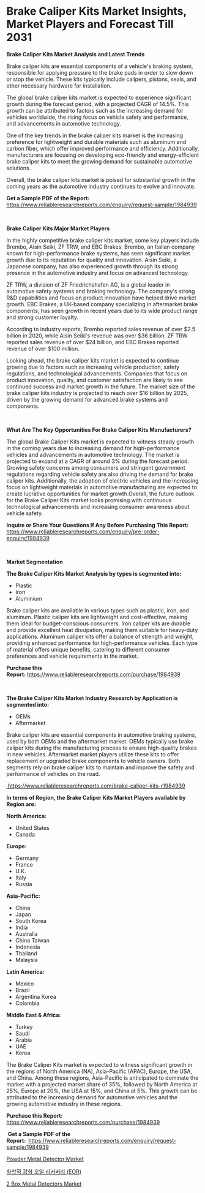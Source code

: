 <p><h1>Brake Caliper Kits Market Insights, Market Players and Forecast Till 2031</h1></p><p><strong>Brake Caliper Kits Market Analysis and Latest Trends</strong></p>
<p><p>Brake caliper kits are essential components of a vehicle's braking system, responsible for applying pressure to the brake pads in order to slow down or stop the vehicle. These kits typically include calipers, pistons, seals, and other necessary hardware for installation.</p><p>The global brake caliper kits market is expected to experience significant growth during the forecast period, with a projected CAGR of 14.5%. This growth can be attributed to factors such as the increasing demand for vehicles worldwide, the rising focus on vehicle safety and performance, and advancements in automotive technology.</p><p>One of the key trends in the brake caliper kits market is the increasing preference for lightweight and durable materials such as aluminum and carbon fiber, which offer improved performance and efficiency. Additionally, manufacturers are focusing on developing eco-friendly and energy-efficient brake caliper kits to meet the growing demand for sustainable automotive solutions.</p><p>Overall, the brake caliper kits market is poised for substantial growth in the coming years as the automotive industry continues to evolve and innovate.</p></p>
<p><strong>Get a Sample PDF of the Report:&nbsp;</strong> <a href="https://www.reliableresearchreports.com/enquiry/request-sample/1984939">https://www.reliableresearchreports.com/enquiry/request-sample/1984939</a></p>
<p>&nbsp;</p>
<p><strong>Brake Caliper Kits Major Market Players</strong></p>
<p><p>In the highly competitive brake caliper kits market, some key players include Brembo, Aisin Seiki, ZF TRW, and EBC Brakes. Brembo, an Italian company known for high-performance brake systems, has seen significant market growth due to its reputation for quality and innovation. Aisin Seiki, a Japanese company, has also experienced growth through its strong presence in the automotive industry and focus on advanced technology.</p><p>ZF TRW, a division of ZF Friedrichshafen AG, is a global leader in automotive safety systems and braking technology. The company's strong R&D capabilities and focus on product innovation have helped drive market growth. EBC Brakes, a UK-based company specializing in aftermarket brake components, has seen growth in recent years due to its wide product range and strong customer loyalty.</p><p>According to industry reports, Brembo reported sales revenue of over $2.5 billion in 2020, while Aisin Seiki's revenue was over $36 billion. ZF TRW reported sales revenue of over $24 billion, and EBC Brakes reported revenue of over $100 million.</p><p>Looking ahead, the brake caliper kits market is expected to continue growing due to factors such as increasing vehicle production, safety regulations, and technological advancements. Companies that focus on product innovation, quality, and customer satisfaction are likely to see continued success and market growth in the future. The market size of the brake caliper kits industry is projected to reach over $16 billion by 2025, driven by the growing demand for advanced brake systems and components.</p></p>
<p>&nbsp;</p>
<p><strong>What Are The Key Opportunities For Brake Caliper Kits Manufacturers?</strong></p>
<p><p>The global Brake Caliper Kits market is expected to witness steady growth in the coming years due to increasing demand for high-performance vehicles and advancements in automotive technology. The market is projected to expand at a CAGR of around 3% during the forecast period. Growing safety concerns among consumers and stringent government regulations regarding vehicle safety are also driving the demand for brake caliper kits. Additionally, the adoption of electric vehicles and the increasing focus on lightweight materials in automotive manufacturing are expected to create lucrative opportunities for market growth.Overall, the future outlook for the Brake Caliper Kits market looks promising with continuous technological advancements and increasing consumer awareness about vehicle safety.</p></p>
<p><strong>Inquire or Share Your Questions If Any Before Purchasing This Report:</strong> <a href="https://www.reliableresearchreports.com/enquiry/pre-order-enquiry/1984939">https://www.reliableresearchreports.com/enquiry/pre-order-enquiry/1984939</a></p>
<p>&nbsp;</p>
<p><strong>Market Segmentation</strong></p>
<p><strong>The Brake Caliper Kits Market Analysis by types is segmented into:</strong></p>
<p><ul><li>Plastic</li><li>Iron</li><li>Aluminium</li></ul></p>
<p><p>Brake caliper kits are available in various types such as plastic, iron, and aluminum. Plastic caliper kits are lightweight and cost-effective, making them ideal for budget-conscious consumers. Iron caliper kits are durable and provide excellent heat dissipation, making them suitable for heavy-duty applications. Aluminum caliper kits offer a balance of strength and weight, providing enhanced performance for high-performance vehicles. Each type of material offers unique benefits, catering to different consumer preferences and vehicle requirements in the market.</p></p>
<p><strong>Purchase this Report:&nbsp;</strong><a href="https://www.reliableresearchreports.com/purchase/1984939">https://www.reliableresearchreports.com/purchase/1984939</a></p>
<p>&nbsp;</p>
<p><strong>The Brake Caliper Kits Market Industry Research by Application is segmented into:</strong></p>
<p><ul><li>OEMs</li><li>Aftermarket</li></ul></p>
<p><p>Brake caliper kits are essential components in automotive braking systems, used by both OEMs and the aftermarket market. OEMs typically use brake caliper kits during the manufacturing process to ensure high-quality brakes in new vehicles. Aftermarket market players utilize these kits to offer replacement or upgraded brake components to vehicle owners. Both segments rely on brake caliper kits to maintain and improve the safety and performance of vehicles on the road.</p></p>
<p><a href="https://www.reliableresearchreports.com/brake-caliper-kits-r1984939">&nbsp;https://www.reliableresearchreports.com/brake-caliper-kits-r1984939</a></p>
<p><strong>In terms of Region, the Brake Caliper Kits Market Players available by Region are:</strong></p>
<p>
    <p> <strong> North America: </strong>
        <ul>
            <li>United States</li>
            <li>Canada</li>
        </ul>
        </p> 
    <p> <strong> Europe: </strong>
        <ul>
            <li>Germany</li>
            <li>France</li>
            <li>U.K.</li>
            <li>Italy</li>
            <li>Russia</li>
        </ul>
        </p> 
    <p> <strong> Asia-Pacific: </strong>
        <ul>
            <li>China</li>
            <li>Japan</li>
            <li>South Korea</li>
            <li>India</li>
            <li>Australia</li>
            <li>China Taiwan</li>
            <li>Indonesia</li>
            <li>Thailand</li>
            <li>Malaysia</li>
        </ul>
        </p> 
    <p> <strong> Latin America: </strong>
        <ul>
            <li>Mexico</li>
            <li>Brazil</li>
            <li>Argentina Korea</li>
            <li>Colombia</li>
        </ul>
        </p> 
    <p> <strong> Middle East & Africa: </strong>
        <ul>
            <li>Turkey</li>
            <li>Saudi</li>
            <li>Arabia</li>
            <li>UAE</li>
            <li>Korea</li>
        </ul>
    </p>
    </p>
<p><p>The Brake Caliper Kits market is expected to witness significant growth in the regions of North America (NA), Asia-Pacific (APAC), Europe, the USA, and China. Among these regions, Asia-Pacific is anticipated to dominate the market with a projected market share of 35%, followed by North America at 25%, Europe at 20%, the USA at 15%, and China at 5%. This growth can be attributed to the increasing demand for automotive vehicles and the growing automotive industry in these regions.</p></p>
<p><strong>Purchase this Report: </strong><a href="https://www.reliableresearchreports.com/purchase/1984939">https://www.reliableresearchreports.com/purchase/1984939</a></p>
<p>&nbsp;<strong>Get a Sample PDF of the Report:&nbsp;&nbsp;</strong><a href="https://www.reliableresearchreports.com/enquiry/request-sample/1984939">https://www.reliableresearchreports.com/enquiry/request-sample/1984939</a></p>
<p><strong></strong></p>
<p><p><a href="https://github.com/gamblestampleyjenny50m5sl6/Market-Research-Report-List-3/blob/main/powder-metal-detector-market.md">Powder Metal Detector Market</a></p><p><a href="https://github.com/khairinauzunul/Market-Research-Report-List-1/blob/main/8792659167238.md">화학적 강화 오일 리커버리 (EOR)</a></p><p><a href="https://github.com/nicholepatriciadoylenwnrjr0/Market-Research-Report-List-3/blob/main/2-box-metal-detectors-market.md">2 Box Metal Detectors Market</a></p></p>